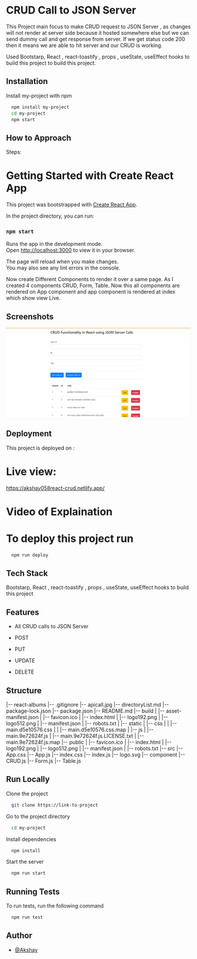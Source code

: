 # CRUD Call to JSON Server

This Project main focus to make CRUD request to JSON Server , as changes will not render at server side because it hosted somewhere else
but we can send dummy call and get response from server.
If we get status code 200 then it means we are able to hit server and our CRUD is working.

Used Bootstarp, React , react-toastify , props , useState, useEffect hooks to build this project to build this project.

## Installation

Install my-project with npm

```bash
  npm install my-project
  cd my-project
  npm start
```

## How to Approach

Steps:

# Getting Started with Create React App

This project was bootstrapped with [Create React App](https://github.com/facebook/create-react-app).

In the project directory, you can run:

### `npm start`

Runs the app in the development mode.\
Open [http://localhost:3000](http://localhost:3000) to view it in your browser.

The page will reload when you make changes.\
You may also see any lint errors in the console.

Now create Different Components to render it over a same page. As I created 4 components CRUD, Form, Table.
Now this all components are rendered on App component and app component is rendered at index which show view Live.

## Screenshots

![App Screenshot](/apicall.jpg?raw=true "Optional Title")

## Deployment

This project is deployed on :

# Live view:

https://akshay058react-crud.netlify.app/

# Video of Explaination

# To deploy this project run

```bash
  npm run deploy
```

## Tech Stack

Bootstarp, React , react-toastify , props , useState, useEffect hooks to build this project

## Features

- All CRUD calls to JSON Server

- POST
- PUT
- UPDATE
- DELETE

## Structure

|-- react-albums
|-- .gitignore
|-- apicall.jpg
|-- directoryList.md
|-- package-lock.json
|-- package.json
|-- README.md
|-- build
| |-- asset-manifest.json
| |-- favicon.ico
| |-- index.html
| |-- logo192.png
| |-- logo512.png
| |-- manifest.json
| |-- robots.txt
| |-- static
| |-- css
| | |-- main.d5e10576.css
| | |-- main.d5e10576.css.map
| |-- js
| |-- main.9e72624f.js
| |-- main.9e72624f.js.LICENSE.txt
| |-- main.9e72624f.js.map
|-- public
| |-- favicon.ico
| |-- index.html
| |-- logo192.png
| |-- logo512.png
| |-- manifest.json
| |-- robots.txt
|-- src
|-- App.css
|-- App.js
|-- index.css
|-- index.js
|-- logo.svg
|-- component
|-- CRUD.js
|-- Form.js
|-- Table.js

## Run Locally

Clone the project

```bash
  git clone https://link-to-project
```

Go to the project directory

```bash
  cd my-project
```

Install dependencies

```bash
  npm install
```

Start the server

```bash
  npm run start
```

## Running Tests

To run tests, run the following command

```bash
  npm run test
```

## Author

- [@Akshay](https://www.github.com/akshay058)
